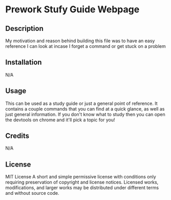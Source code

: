 # Prework Stufy Guide Webpage

## Description

My motivation and reason behind building this file was to have an easy reference I can look at incase I forget a command or get stuck on a problem

## Installation

N/A

## Usage

This can be used as a study guide or just a general point of reference. It contains a couple commands that you can find at a quick glance, as well as just general information. If you don't know what to study then you can open the devtools on chrome and it'll pick a topic for you!


## Credits

N/A

## License

MIT License
A short and simple permissive license with conditions only requiring preservation of copyright and license notices. Licensed works, modifications, and larger works may be distributed under different terms and without source code.
